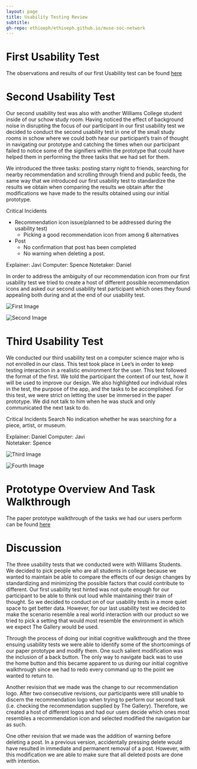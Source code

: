 ```yaml
---
layout: page
title: Usability Testing Review
subtitle: 
gh-repo: ethioeph/ethioeph.github.io/muse-soc-network
---
```


# First Usability Test

The observations and results of our first Usability test can be found [here](https://ethioeph.github.io/muse-soc-network/assignments/usability_test_checkin/)

# Second Usability Test

Our second usability test was also with another Williams College student inside of our schow study room. Having noticed the effect of background noise in disrupting the focus of our participant in our first usability test we decided to conduct the second usability test in one of the small study rooms in schow where we could both hear our participant’s train of thought in navigating our prototype and catching the times when our participant failed to notice some of the signifiers within the prototype that could have helped them in performing the three tasks that we had set for them. 

We introduced the three tasks: posting starry night to friends, searching for nearby recommendation and scrolling through friend and public feeds, the same way that we introduced our first usability test to standardize the results we obtain when comparing the results we obtain after the modifications we have made to the results obtained using our initial prototype. 

Critical Incidents
- Recommendation icon issue(planned to be addressed during the usability test)
  - Picking a good recommendation icon from among 6 alternatives
- Post
  - No confirmation that post has been completed
  - No warning when deleting a post.

Explainer: Javi
Computer: Spence
Notetaker: Daniel

In order to address the ambiguity of our recommendation icon from our first usability test we tried to create a host of different possible recommendation icons and asked our second usability test participant which ones they found appealing both during and at the end of our usability test. 

![First Image](./tasks_daniel.png)

![Second Image](./recommendation_daniel.png)

# Third Usability Test

We conducted our third usability test on a computer science major who is not enrolled in our class. This test took place in Lee’s in order to keep testing interaction in a realistic environment for the user. This test followed the format of the first. We told the participant the context of our test, how it will be used to improve our design. We also highlighted our individual roles in the test, the purpose of the app, and the tasks to be accomplished. For this test, we were strict on letting the user be immersed in the paper prototype. We did not talk to him when he was stuck and only communicated the next task to do.

Critical Incidents
Search
No indication whether he was searching for a piece, artist, or museum.

Explainer: Daniel
Computer: Javi	
Notetaker: Spence

![Third Image](./task_javi.png)

![Fourth Image](./recommendation_javi.png)

# Prototype Overview And Task Walkthrough

The paper prototype walkthrough of the tasks we had our users perform can be found [here](https://ethioeph.github.io/muse-soc-network/assignments/paper_prototype/)
<!---
Modify this to task_walkthrough.md after editing that file.
-->
# Discussion

The three usability tests that we conducted were with Williams Students. We decided to pick people who are all students in college because we wanted to maintain be able to compare the effects of our design changes by standardizing and minimizing the possible factors that could contribute to different. Our first usability test hinted was not quite enough for our participant to be able to think out loud while maintaining their train of thought. So we decided to conduct on of our usability tests in a more quiet space to get better data. However, for our last usability test we decided to make the scenario resemble a real world interaction with our product so we tried to pick a setting that would most resemble the environment in which we expect The Gallery would be used. 

Through the process of doing our initial cognitive walkthrough and the three ensuing usability tests we were able to identify some of the shortcomings of our paper prototype and modify them. One such salient modification was the inclusion of a back button. The only way to navigate back was to use the home button and this became apparent to us during our initial cognitive walkthrough since we had to redo every command up to the point we wanted to return to. 

Another revision that we made was the change to our recommendation logo. After two consecutive revisions, our participants were still unable to discern the recommendation logo when trying to perform our second task (i.e. checking the recommendation supplied by The Gallery). Therefore, we created a host of different logos and had our users decide which ones most resembles a recommendation icon and selected modified the navigation bar as such.

One other revision that we made was the addition of warning before deleting a post. In a previous version, accidentally pressing delete would have resulted in immediate and permanent removal of a post. However, with this modification we are able to make sure that all deleted posts are done with intention. 
